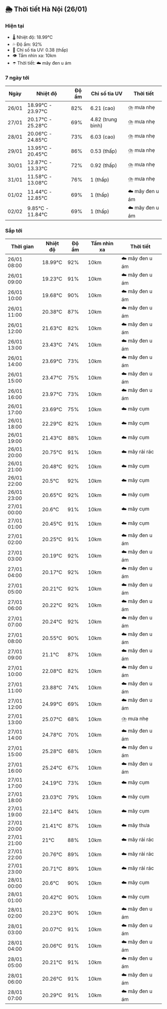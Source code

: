 ## 🌦️ Thời tiết Hà Nội (26/01)

### Hiện tại

- 🌡️ Nhiệt độ: 18.99℃
- 💦 Độ ẩm: 92%
- 🌟 Chỉ số tia UV: 0.38 (thấp)
- 👁️ Tầm nhìn xa: 10km
- ☂️ Thời tiết: ☁️ mây đen u ám

### 7 ngày tới

| Ngày | Nhiệt độ | Độ ẩm | Chỉ số tia UV | Thời tiết |
| --- | --- | --- | --- | --- |
| 26/01 | 18.99℃ - 23.97℃ | 82% | 6.21 (cao) | ⛈️ mưa nhẹ |
| 27/01 | 20.17℃ - 25.28℃ | 69% | 4.82 (trung bình) | ⛈️ mưa nhẹ |
| 28/01 | 20.06℃ - 24.85℃ | 73% | 6.03 (cao) | ⛈️ mưa nhẹ |
| 29/01 | 13.95℃ - 20.45℃ | 86% | 0.53 (thấp) | ⛈️ mưa nhẹ |
| 30/01 | 12.87℃ - 13.33℃ | 72% | 0.92 (thấp) | ⛈️ mưa nhẹ |
| 31/01 | 11.58℃ - 13.08℃ | 76% | 1 (thấp) | ⛈️ mưa nhẹ |
| 01/02 | 11.44℃ - 12.85℃ | 69% | 1 (thấp) | ☁️ mây đen u ám |
| 02/02 | 9.85℃ - 11.84℃ | 69% | 1 (thấp) | ☁️ mây đen u ám |

### Sắp tới

| Thời gian | Nhiệt độ | Độ ẩm | Tầm nhìn xa | Thời tiết |
| --- | --- | --- | --- | --- |
| 26/01 08:00 | 18.99℃ | 92% | 10km | ☁️ mây đen u ám |
| 26/01 09:00 | 19.23℃ | 91% | 10km | ☁️ mây đen u ám |
| 26/01 10:00 | 19.68℃ | 90% | 10km | ☁️ mây đen u ám |
| 26/01 11:00 | 20.38℃ | 87% | 10km | ☁️ mây đen u ám |
| 26/01 12:00 | 21.63℃ | 82% | 10km | ☁️ mây đen u ám |
| 26/01 13:00 | 23.43℃ | 74% | 10km | ☁️ mây đen u ám |
| 26/01 14:00 | 23.69℃ | 73% | 10km | ☁️ mây đen u ám |
| 26/01 15:00 | 23.47℃ | 75% | 10km | ☁️ mây đen u ám |
| 26/01 16:00 | 23.97℃ | 73% | 10km | ☁️ mây đen u ám |
| 26/01 17:00 | 23.69℃ | 75% | 10km | ☁️ mây cụm |
| 26/01 18:00 | 22.29℃ | 82% | 10km | ☁️ mây cụm |
| 26/01 19:00 | 21.43℃ | 88% | 10km | ☁️ mây cụm |
| 26/01 20:00 | 20.75℃ | 91% | 10km | ☁️ mây rải rác |
| 26/01 21:00 | 20.48℃ | 92% | 10km | ☁️ mây cụm |
| 26/01 22:00 | 20.5℃ | 92% | 10km | ☁️ mây cụm |
| 26/01 23:00 | 20.65℃ | 92% | 10km | ☁️ mây cụm |
| 27/01 00:00 | 20.6℃ | 91% | 10km | ☁️ mây cụm |
| 27/01 01:00 | 20.45℃ | 91% | 10km | ☁️ mây cụm |
| 27/01 02:00 | 20.25℃ | 91% | 10km | ☁️ mây đen u ám |
| 27/01 03:00 | 20.19℃ | 92% | 10km | ☁️ mây đen u ám |
| 27/01 04:00 | 20.17℃ | 92% | 10km | ☁️ mây đen u ám |
| 27/01 05:00 | 20.21℃ | 92% | 10km | ☁️ mây đen u ám |
| 27/01 06:00 | 20.22℃ | 92% | 10km | ☁️ mây đen u ám |
| 27/01 07:00 | 20.24℃ | 92% | 10km | ☁️ mây đen u ám |
| 27/01 08:00 | 20.55℃ | 90% | 10km | ☁️ mây đen u ám |
| 27/01 09:00 | 21.1℃ | 87% | 10km | ☁️ mây đen u ám |
| 27/01 10:00 | 22.08℃ | 82% | 10km | ☁️ mây đen u ám |
| 27/01 11:00 | 23.88℃ | 74% | 10km | ☁️ mây đen u ám |
| 27/01 12:00 | 24.99℃ | 69% | 10km | ☁️ mây đen u ám |
| 27/01 13:00 | 25.07℃ | 68% | 10km | ⛈️ mưa nhẹ |
| 27/01 14:00 | 24.78℃ | 70% | 10km | ☁️ mây đen u ám |
| 27/01 15:00 | 25.28℃ | 68% | 10km | ☁️ mây đen u ám |
| 27/01 16:00 | 25.24℃ | 67% | 10km | ☁️ mây đen u ám |
| 27/01 17:00 | 24.19℃ | 73% | 10km | ☁️ mây cụm |
| 27/01 18:00 | 23.03℃ | 79% | 10km | ☁️ mây cụm |
| 27/01 19:00 | 22.14℃ | 84% | 10km | ☁️ mây cụm |
| 27/01 20:00 | 21.41℃ | 87% | 10km | ☁️ mây thưa |
| 27/01 21:00 | 21℃ | 88% | 10km | ☁️ mây rải rác |
| 27/01 22:00 | 20.76℃ | 89% | 10km | ☁️ mây rải rác |
| 27/01 23:00 | 20.71℃ | 89% | 10km | ☁️ mây rải rác |
| 28/01 00:00 | 20.6℃ | 90% | 10km | ☁️ mây cụm |
| 28/01 01:00 | 20.42℃ | 90% | 10km | ☁️ mây cụm |
| 28/01 02:00 | 20.23℃ | 90% | 10km | ☁️ mây đen u ám |
| 28/01 03:00 | 20.07℃ | 91% | 10km | ☁️ mây đen u ám |
| 28/01 04:00 | 20.06℃ | 91% | 10km | ☁️ mây đen u ám |
| 28/01 05:00 | 20.21℃ | 91% | 10km | ☁️ mây đen u ám |
| 28/01 06:00 | 20.26℃ | 91% | 10km | ☁️ mây đen u ám |
| 28/01 07:00 | 20.29℃ | 91% | 10km | ☁️ mây đen u ám |
